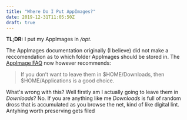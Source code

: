 ```yaml
---
title: "Where Do I Put AppImages?"
date: 2019-12-31T11:05:50Z
draft: true
---
```


**TL;DR:** I put my AppImages in */opt*.

The AppImages documentation originally (I believe) did not make a reccomendation as to which folder AppImages should be stored in.  The [AppImage FAQ](https://docs.appimage.org/user-guide/faq.html#question-where-do-i-store-my-appimages) now however recommends:

> If you don’t want to leave them in $HOME/Downloads, then $HOME/Applications is a good choice.

What's wrong with this?  Well firstly am I actually going to leave them in *Downloads*?  No.  If you are anything like me *Downloads* is full of random dross that is accumulated as you browse the net, kind of like digital lint.  Antyhing worth preserving gets filed 
